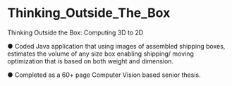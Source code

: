 # Thinking_Outside_The_Box
Thinking Outside the Box: Computing 3D to 2D 

●	Coded Java application that using images of assembled shipping boxes, estimates the volume of any size box enabling shipping/ moving optimization that is based on both weight and dimension.

●	Completed as a 60+ page Computer Vision based senior thesis. 

